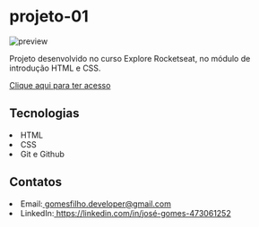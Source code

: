 # projeto-01
![preview](https://user-images.githubusercontent.com/114965182/193725550-73a83739-4cf8-4ded-9123-a7bb22320e52.png)

Projeto desenvolvido no curso Explore Rocketseat, no módulo de introdução HTML e CSS.

<a target="_blank"
     href="https://gomesfilho-developer.github.io/projeto-01/">
          Clique aqui para ter acesso
        </a>
        
<h2>Tecnologias</h2>
<li>HTML</li> 
<li>CSS</li>
<li>Git e Github</li>

<h2>Contatos</h2>

<li>Email:<a target="_blank"
     href="mailto:gomesfilho.developer@gmail.com ">
  gomesfilho.developer@gmail.com
          </a></li> 

<li>LinkedIn:<a target="_blank"
     href="https://linkedin.com/in/josé-gomes-473061252">
        https://linkedin.com/in/josé-gomes-473061252
        </a>
 </li>






